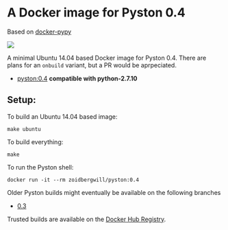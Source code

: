 A Docker image for Pyston 0.4
=============================

Based on [docker-pypy](https://github.com/zoidbergwill/docker-pyston)

[![](https://badge.imagelayers.io/zoidbergwill/pyston:latest.svg)](https://imagelayers.io/?images=zoidbergwill/pyston:latest 'Get your own badge on imagelayers.io')

A minimal Ubuntu 14.04 based Docker image for Pyston 0.4. There are plans for an `onbuild` variant, but a PR would be aprpeciated.

- [pyston:0.4](https://github.com/zoidbergwill/docker-pyston/blob/master/ubuntu/Dockerfile) __compatible with python-2.7.10__

Setup:
---

To build an Ubuntu 14.04 based image:
```
make ubuntu
```

To build everything:

```
make
```

To run the Pyston shell:

```
docker run -it --rm zoidbergwill/pyston:0.4
```

Older Pyston builds might eventually be available on the following branches

* [0.3](https://github.com/zoidbergwill/docker-pyston/tree/0.3)

Trusted builds are available on the [Docker Hub Registry](https://registry.hub.docker.com/u/zoidbergwill/pyston/).
